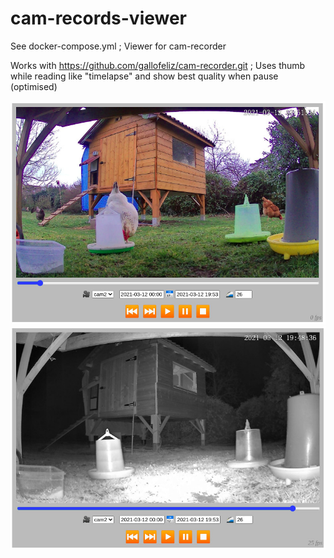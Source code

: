 # cam-records-viewer

See docker-compose.yml ; Viewer for cam-recorder

Works with https://github.com/gallofeliz/cam-recorder.git ; Uses thumb while reading like "timelapse" and show best quality when pause (optimised)

![](./capture1.jpg)
![](./capture2.jpg)

